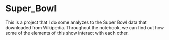 # Super_Bowl
This is a project that I do some analyzes to the Super Bowl data that downloaded from Wikipedia.
Throughout the notebook, we can find out how some of the elements of this show interact with each other. 
